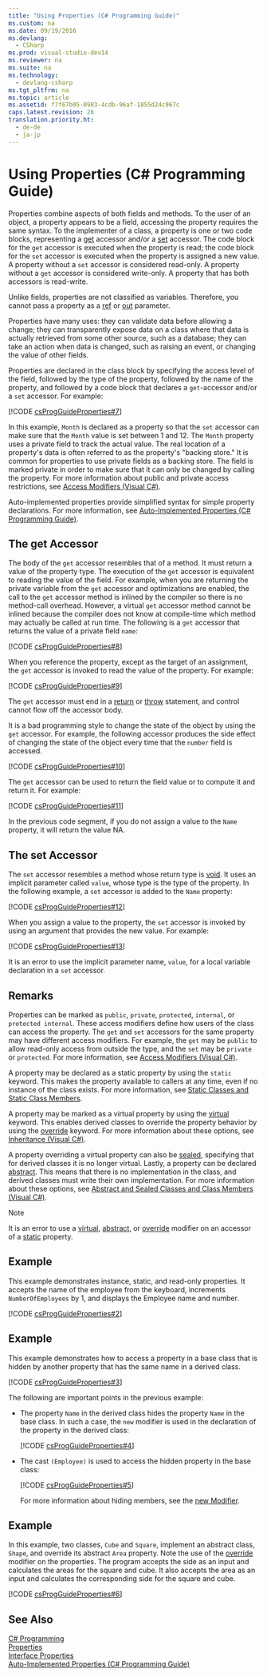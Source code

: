 ```yaml
---
title: "Using Properties (C# Programming Guide)"
ms.custom: na
ms.date: 09/19/2016
ms.devlang: 
  - CSharp
ms.prod: visual-studio-dev14
ms.reviewer: na
ms.suite: na
ms.technology: 
  - devlang-csharp
ms.tgt_pltfrm: na
ms.topic: article
ms.assetid: f7f67b05-0983-4cdb-96af-1855d24c967c
caps.latest.revision: 26
translation.priority.ht: 
  - de-de
  - ja-jp
---
```

# Using Properties (C# Programming Guide)
Properties combine aspects of both fields and methods. To the user of an object, a property appears to be a field, accessing the property requires the same syntax. To the implementer of a class, a property is one or two code blocks, representing a [get](../vs140/get--C#-Reference-.md) accessor and/or a [set](../vs140/set--C#-Reference-.md) accessor. The code block for the `get` accessor is executed when the property is read; the code block for the `set` accessor is executed when the property is assigned a new value. A property without a `set` accessor is considered read-only. A property without a `get` accessor is considered write-only. A property that has both accessors is read-write.  
  
 Unlike fields, properties are not classified as variables. Therefore, you cannot pass a property as a [ref](../vs140/ref--C#-Reference-.md) or [out](../vs140/out--C#-Reference-.md) parameter.  
  
 Properties have many uses: they can validate data before allowing a change; they can transparently expose data on a class where that data is actually retrieved from some other source, such as a database; they can take an action when data is changed, such as raising an event, or changing the value of other fields.  
  
 Properties are declared in the class block by specifying the access level of the field, followed by the type of the property, followed by the name of the property, and followed by a code block that declares a `get`-accessor and/or a `set` accessor. For example:  
  
 [!CODE [csProgGuideProperties#7](../CodeSnippet/VS_Snippets_VBCSharp/csProgGuideProperties#7)]  
  
 In this example, `Month` is declared as a property so that the `set` accessor can make sure that the `Month` value is set between 1 and 12. The `Month` property uses a private field to track the actual value. The real location of a property's data is often referred to as the property's "backing store." It is common for properties to use private fields as a backing store. The field is marked private in order to make sure that it can only be changed by calling the property. For more information about public and private access restrictions, see [Access Modifiers (Visual C#)](../Topic/Access%20Modifiers%20\(C%23%20Programming%20Guide\).md).  
  
 Auto-implemented properties provide simplified syntax for simple property declarations. For more information, see [Auto-Implemented Properties (C# Programming Guide)](../vs140/Auto-Implemented-Properties--C#-Programming-Guide-.md).  
  
## The get Accessor  
 The body of the `get` accessor resembles that of a method. It must return a value of the property type. The execution of the `get` accessor is equivalent to reading the value of the field. For example, when you are returning the private variable from the `get` accessor and optimizations are enabled, the call to the `get` accessor method is inlined by the compiler so there is no method-call overhead. However, a virtual `get` accessor method cannot be inlined because the compiler does not know at compile-time which method may actually be called at run time. The following is a `get` accessor that returns the value of a private field `name`:  
  
 [!CODE [csProgGuideProperties#8](../CodeSnippet/VS_Snippets_VBCSharp/csProgGuideProperties#8)]  
  
 When you reference the property, except as the target of an assignment, the `get` accessor is invoked to read the value of the property. For example:  
  
 [!CODE [csProgGuideProperties#9](../CodeSnippet/VS_Snippets_VBCSharp/csProgGuideProperties#9)]  
  
 The `get` accessor must end in a [return](../vs140/return--C#-Reference-.md) or [throw](../Topic/throw%20\(C%23%20Reference\).md) statement, and control cannot flow off the accessor body.  
  
 It is a bad programming style to change the state of the object by using the `get` accessor. For example, the following accessor produces the side effect of changing the state of the object every time that the `number` field is accessed.  
  
 [!CODE [csProgGuideProperties#10](../CodeSnippet/VS_Snippets_VBCSharp/csProgGuideProperties#10)]  
  
 The `get` accessor can be used to return the field value or to compute it and return it. For example:  
  
 [!CODE [csProgGuideProperties#11](../CodeSnippet/VS_Snippets_VBCSharp/csProgGuideProperties#11)]  
  
 In the previous code segment, if you do not assign a value to the `Name` property, it will return the value NA.  
  
## The set Accessor  
 The `set` accessor resembles a method whose return type is [void](../vs140/void--C#-Reference-.md). It uses an implicit parameter called `value`, whose type is the type of the property. In the following example, a `set` accessor is added to the `Name` property:  
  
 [!CODE [csProgGuideProperties#12](../CodeSnippet/VS_Snippets_VBCSharp/csProgGuideProperties#12)]  
  
 When you assign a value to the property, the `set` accessor is invoked by using an argument that provides the new value. For example:  
  
 [!CODE [csProgGuideProperties#13](../CodeSnippet/VS_Snippets_VBCSharp/csProgGuideProperties#13)]  
  
 It is an error to use the implicit parameter name, `value`, for a local variable declaration in a `set` accessor.  
  
## Remarks  
 Properties can be marked as `public`, `private`, `protected`, `internal`, or `protected internal`. These access modifiers define how users of the class can access the property. The `get` and `set` accessors for the same property may have different access modifiers. For example, the `get` may be `public` to allow read-only access from outside the type, and the `set` may be `private` or `protected`. For more information, see [Access Modifiers (Visual C#)](../Topic/Access%20Modifiers%20\(C%23%20Programming%20Guide\).md).  
  
 A property may be declared as a static property by using the `static` keyword. This makes the property available to callers at any time, even if no instance of the class exists. For more information, see [Static Classes and Static Class Members](../Topic/Static%20Classes%20and%20Static%20Class%20Members%20\(C%23%20Programming%20Guide\).md).  
  
 A property may be marked as a virtual property by using the [virtual](../vs140/virtual--C#-Reference-.md) keyword. This enables derived classes to override the property behavior by using the [override](../vs140/override--C#-Reference-.md) keyword. For more information about these options, see [Inheritance (Visual C#)](../Topic/Inheritance%20\(C%23%20Programming%20Guide\).md).  
  
 A property overriding a virtual property can also be [sealed](../vs140/sealed--C#-Reference-.md), specifying that for derived classes it is no longer virtual. Lastly, a property can be declared [abstract](../vs140/abstract--C#-Reference-.md). This means that there is no implementation in the class, and derived classes must write their own implementation. For more information about these options, see [Abstract and Sealed Classes and Class Members (Visual C#)](../vs140/Abstract-and-Sealed-Classes-and-Class-Members--C#-Programming-Guide-.md).  
  
> [!NOTE]
>  It is an error to use a [virtual](../vs140/virtual--C#-Reference-.md), [abstract](../vs140/abstract--C#-Reference-.md), or [override](../vs140/override--C#-Reference-.md) modifier on an accessor of a [static](../vs140/static--C#-Reference-.md) property.  
  
## Example  
 This example demonstrates instance, static, and read-only properties. It accepts the name of the employee from the keyboard, increments `NumberOfEmployees` by 1, and displays the Employee name and number.  
  
 [!CODE [csProgGuideProperties#2](../CodeSnippet/VS_Snippets_VBCSharp/csProgGuideProperties#2)]  
  
## Example  
 This example demonstrates how to access a property in a base class that is hidden by another property that has the same name in a derived class.  
  
 [!CODE [csProgGuideProperties#3](../CodeSnippet/VS_Snippets_VBCSharp/csProgGuideProperties#3)]  
  
 The following are important points in the previous example:  
  
-   The property `Name` in the derived class hides the property `Name` in the base class. In such a case, the `new` modifier is used in the declaration of the property in the derived class:  
  
     [!CODE [csProgGuideProperties#4](../CodeSnippet/VS_Snippets_VBCSharp/csProgGuideProperties#4)]  
  
-   The cast `(Employee)` is used to access the hidden property in the base class:  
  
     [!CODE [csProgGuideProperties#5](../CodeSnippet/VS_Snippets_VBCSharp/csProgGuideProperties#5)]  
  
     For more information about hiding members, see the [new Modifier](../vs140/new-Modifier--C#-Reference-.md).  
  
## Example  
 In this example, two classes, `Cube` and `Square`, implement an abstract class, `Shape`, and override its abstract `Area` property. Note the use of the [override](../vs140/override--C#-Reference-.md) modifier on the properties. The program accepts the side as an input and calculates the areas for the square and cube. It also accepts the area as an input and calculates the corresponding side for the square and cube.  
  
 [!CODE [csProgGuideProperties#6](../CodeSnippet/VS_Snippets_VBCSharp/csProgGuideProperties#6)]  
  
## See Also  
 [C# Programming](../vs140/C#-Programming-Guide.md)   
 [Properties](../vs140/Properties--C#-Programming-Guide-.md)   
 [Interface Properties](../vs140/Interface-Properties--C#-Programming-Guide-.md)   
 [Auto-Implemented Properties (C# Programming Guide)](../vs140/Auto-Implemented-Properties--C#-Programming-Guide-.md)